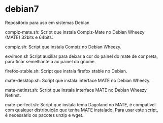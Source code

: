 debian7
======

Repositório para uso em sistemas Debian.

compiz-mate.sh: 
Script que instala Compiz-Mate no Debian Wheezy (MATE) 32bits e 64bits.

compiz.sh:
Script que instala Compiz no Debian Wheezy.

exvimon.sh
Script auxiliar para deixar a cor do painel do mate de cor preta, para ficar semelhante a ao painel do gnome.

firefox-stable.sh: 
Script que instala firefox stable no Debian.

mate-desktop.sh:
Script que instala interface MATE no Debian Wheezy.

mate-netinst.sh:
Script que instala interface MATE no Debian Wheezy Netinst.

mate-perfect.sh:
Script que instala tema Dagoland no MATE, é compatível com qualquer distribuição que tenha MATE instalado.
Para usar este script, é necessário os pacotes unzip e wget.

